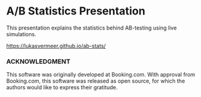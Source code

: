 # A/B Statistics Presentation

This presentation explains the statistics behind AB-testing using live simulations.

https://lukasvermeer.github.io/ab-stats/

### ACKNOWLEDGMENT
This software was originally developed at Booking.com. With approval from Booking.com, this software was released as open source, for which the authors would like to express their gratitude.

